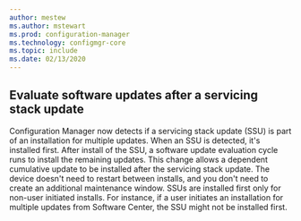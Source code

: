 ```yaml
---
author: mestew
ms.author: mstewart
ms.prod: configuration-manager
ms.technology: configmgr-core
ms.topic: include
ms.date: 02/13/2020
---
```


## <a name="bkmk_ssu"></a> Evaluate software updates after a servicing stack update

<!--4639943-->
Configuration Manager now detects if a servicing stack update (SSU) is part of an installation for multiple updates. When an SSU is detected, it's installed first. After install of the SSU, a software update evaluation cycle runs to install the remaining updates. This change allows a dependent cumulative update to be installed after the servicing stack update. The device doesn't need to restart between installs, and you don't need to create an additional maintenance window. SSUs are  installed first only for non-user initiated installs. For instance, if a user initiates an installation for multiple updates from Software Center, the SSU might not be installed first.


